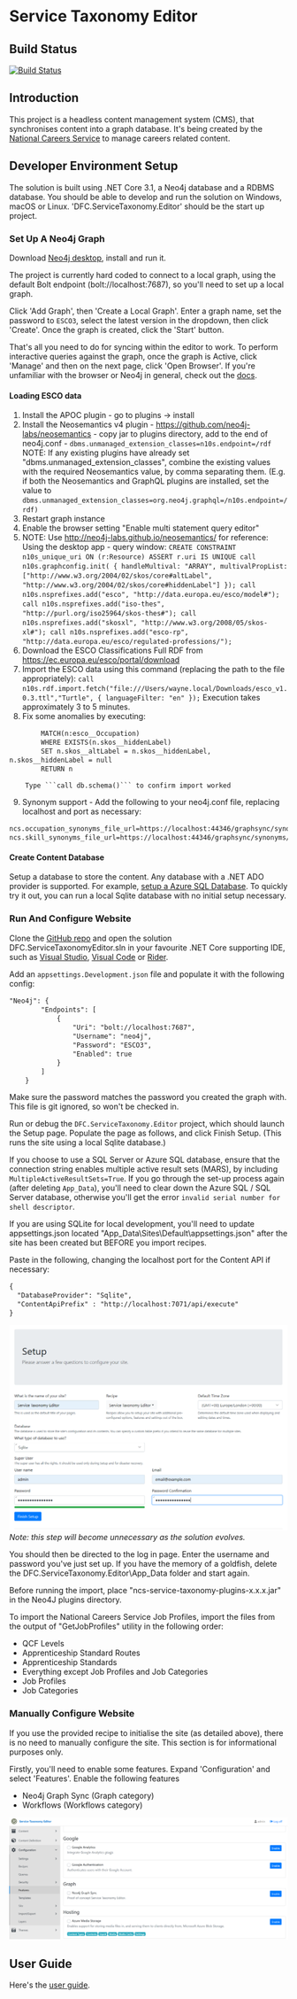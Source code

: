 
# Service Taxonomy Editor

## Build Status

[![Build Status](https://sfa-gov-uk.visualstudio.com/Digital%20First%20Careers/_apis/build/status/Service%20Taxonomy/dfc-servicetaxonomy-editor?branchName=master)](https://sfa-gov-uk.visualstudio.com/Digital%20First%20Careers/_build/latest?definitionId=1923&branchName=master)

## Introduction

This project is a headless content management system (CMS), that synchronises content into a graph database. It's being created by the [National Careers Service](https://nationalcareers.service.gov.uk/) to manage careers related content.

## Developer Environment Setup

The solution is built using .NET Core 3.1, a Neo4j database and a RDBMS database. You should be able to develop and run the solution on Windows, macOS or Linux. 'DFC.ServiceTaxonomy.Editor' should be the start up project.

### Set Up A Neo4j Graph

Download [Neo4j desktop](https://neo4j.com/download/), install and run it.

The project is currently hard coded to connect to a local graph, using the default Bolt endpoint (bolt://localhost:7687), so you'll need to set up a local graph.

Click 'Add Graph', then 'Create a Local Graph'. Enter a graph name, set the password to `ESCO3`, select the latest version in the dropdown, then click 'Create'. Once the graph is created, click the 'Start' button.

That's all you need to do for syncing within the editor to work. To perform interactive queries against the graph, once the graph is Active, click 'Manage' and then on the next page, click 'Open Browser'. If you're unfamiliar with the browser or Neo4j in general, check out the [docs](https://neo4j.com/developer/neo4j-browser/).

#### Loading ESCO data

1) Install the APOC plugin - go to plugins -> install
2) Install the Neosemantics v4 plugin - https://github.com/neo4j-labs/neosemantics - copy jar to plugins directory, add to the end of neo4j.conf - ``` dbms.unmanaged_extension_classes=n10s.endpoint=/rdf ```
   NOTE: If any existing plugins have already set "dbms.unmanaged_extension_classes", combine the existing values with the required Neosemantics value, by comma separating them. (E.g. if both the Neosemantics and GraphQL plugins are installed, set the value to ``` dbms.unmanaged_extension_classes=org.neo4j.graphql=/n10s.endpoint=/rdf) ```
3) Restart graph instance
4) Enable the browser setting "Enable multi statement query editor"
5) NOTE: Use http://neo4j-labs.github.io/neosemantics/ for reference:
   Using the desktop app - query window:
	   ```
        CREATE CONSTRAINT n10s_unique_uri ON (r:Resource) ASSERT r.uri IS UNIQUE
        call n10s.graphconfig.init( { handleMultival: "ARRAY", multivalPropList: ["http://www.w3.org/2004/02/skos/core#altLabel", "http://www.w3.org/2004/02/skos/core#hiddenLabel"] });
	    call n10s.nsprefixes.add("esco", "http://data.europa.eu/esco/model#");
	    call n10s.nsprefixes.add("iso-thes", "http://purl.org/iso25964/skos-thes#");
	    call n10s.nsprefixes.add("skosxl", "http://www.w3.org/2008/05/skos-xl#");
	    call n10s.nsprefixes.add("esco-rp", "http://data.europa.eu/esco/regulated-professions/");
        ```
6) Download the ESCO Classifications Full RDF from https://ec.europa.eu/esco/portal/download
7) Import the ESCO data using this command (replacing the path to the file appropriately):
        ```
	    call n10s.rdf.import.fetch("file:///Users/wayne.local/Downloads/esco_v1.0.3.ttl","Turtle", { languageFilter: "en" });
        ```
   Execution takes approximately 3 to 5 minutes.  
8) Fix some anomalies by executing:
```
	    MATCH(n:esco__Occupation)
	    WHERE EXISTS(n.skos__hiddenLabel)
	    SET n.skos__altLabel = n.skos__hiddenLabel, n.skos__hiddenLabel = null
	    RETURN n

 ```
	    Type ```call db.schema()``` to confirm import worked
9) Synonym support - Add the following to your neo4j.conf file, replacing localhost and port as necessary:
```
ncs.occupation_synonyms_file_url=https://localhost:44346/graphsync/synonyms/occupation/synonyms.txt
ncs.skill_synonyms_file_url=https://localhost:44346/graphsync/synonyms/skill/synonyms.txt
```
#### Create Content Database

Setup a database to store the content. Any database with a .NET ADO provider is supported. For example, [setup a Azure SQL Database](https://docs.microsoft.com/en-us/azure/sql-database/sql-database-single-database-get-started?tabs=azure-portal). To quickly try it out, you can run a local Sqlite database with no initial setup necessary.

### Run And Configure Website

Clone the [GitHub repo](https://github.com/SkillsFundingAgency/dfc-servicetaxonomy-editor) and open the solution DFC.ServiceTaxonomyEditor.sln in your favourite .NET Core supporting IDE, such as [Visual Studio](https://visualstudio.microsoft.com/), [Visual Code](https://code.visualstudio.com/) or [Rider](https://www.jetbrains.com/rider/).

Add an `appsettings.Development.json` file and populate it with the following config:

```
"Neo4j": {
        "Endpoints": [
            {
                "Uri": "bolt://localhost:7687",
                "Username": "neo4j",
                "Password": "ESCO3",
                "Enabled": true
            }
        ]
    }
```

Make sure the password matches the password you created the graph with. This file is git ignored, so won't be checked in.

Run or debug the `DFC.ServiceTaxonomy.Editor` project, which should launch the Setup page. Populate the page as follows, and click Finish Setup. (This runs the site using a local Sqlite database.)

If you choose to use a SQL Server or Azure SQL database, ensure that the connection string enables multiple active result sets (MARS), by including `MultipleActiveResultSets=True`. If you go through the set-up process again (after deleting `App_Data`), you'll need to clear down the Azure SQL / SQL Server database, otherwise you'll get the error `invalid serial number for shell descriptor`.

If you are using SQLite for local development, you'll need to update appsettings.json located "App_Data\Sites\Default\appsettings.json" after the site has been created but BEFORE you import recipes.

Paste in the following, changing the localhost port for the Content API if necessary:

```
{
  "DatabaseProvider": "Sqlite",
  "ContentApiPrefix" : "http://localhost:7071/api/execute"
}
```

![Service Taxonomy Editor Setup](/Images/EditorSetup.png)
*Note: this step will become unnecessary as the solution evolves.*

You should then be directed to the log in page. Enter the username and password you've just set up. If you have the memory of a goldfish, delete the DFC.ServiceTaxonomy.Editor\App_Data folder and start again.

Before running the import, place "ncs-service-taxonomy-plugins-x.x.x.jar" in the Neo4J plugins directory.

To import the National Careers Service Job Profiles, import the files from the output of "GetJobProfiles" utility in the following order:

- QCF Levels
- Apprenticeship Standard Routes
- Apprenticeship Standards
- Everything except Job Profiles and Job Categories
- Job Profiles
- Job Categories

### Manually Configure Website

If you use the provided recipe to initialise the site (as detailed above), there is no need to manually configure the site. This section is for informational purposes only.

Firstly, you'll need to enable some features. Expand 'Configuration' and select 'Features'. Enable the following features
* Neo4j Graph Sync (Graph category)
* Workflows (Workflows category)

![Enable Features](/Images/GraphSyncFeature.PNG)

## User Guide

Here's the [user guide](User%20Documentation/README.md).

